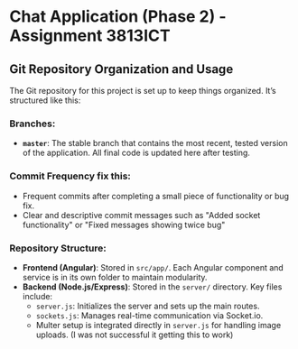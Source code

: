 # Chat Application (Phase 2) - Assignment 3813ICT

## Git Repository Organization and Usage

The Git repository for this project is set up to keep things organized. It’s structured like this:

### Branches:
- **`master`**: The stable branch that contains the most recent, tested version of the application. All final code is updated here after testing.


### Commit Frequency fix this:
- Frequent commits after completing a small piece of functionality or bug fix.
- Clear and descriptive commit messages such as "Added socket functionality" or "Fixed messages showing twice bug"

### Repository Structure:
- **Frontend (Angular)**: Stored in `src/app/`. Each Angular component and service is in its own folder to maintain modularity.
- **Backend (Node.js/Express)**: Stored in the `server/` directory. Key files include:
  - `server.js`: Initializes the server and sets up the main routes.
  - `sockets.js`: Manages real-time communication via Socket.io.
  - Multer setup is integrated directly in `server.js` for handling image uploads. (I was not successful it getting this to work)